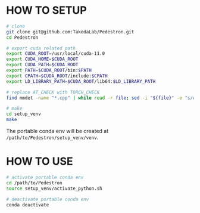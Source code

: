 # HOW TO SETUP

```bash
# clone
git clone git@github.com:TakedaLab/Pedestron.git
cd Pedestron

# export cuda related path
export CUDA_ROOT=/usr/local/cuda-11.0
export CUDA_HOME=$CUDA_ROOT
export CUDA_PATH=$CUDA_ROOT
export PATH=$CUDA_ROOT/bin:$PATH
export CPATH=$CUDA_ROOT/include:$CPATH
export LD_LIBRARY_PATH=$CUDA_ROOT/lib64:$LD_LIBRARY_PATH

# replace AT_CHECK with TORCH_CHECK
find mmdet -name "*.cpp" | while read -r file; sed -i "${file}" -e "s/AT_CHECK/TORCH_CHECK/g"; done

# make
cd setup_venv
make
```

The portable conda env will be created at `/path/to/Pedestron/setup_venv/venv`.

# HOW TO USE

```bash
# activate portable conda env
cd /path/to/Pedestron
source setup_venv/activate_python.sh

# deactivate portable conda env
conda deactivate
```
